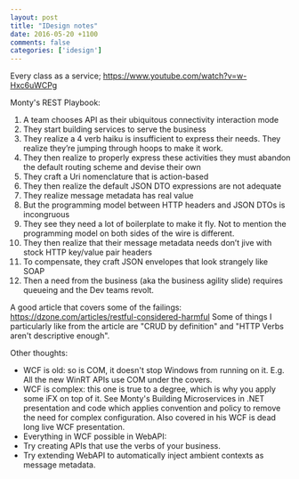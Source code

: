 ```yaml
---
layout: post
title: "IDesign notes"
date: 2016-05-20 +1100
comments: false
categories: ['idesign']
---
```


Every class as a service; https://www.youtube.com/watch?v=w-Hxc6uWCPg



Monty's REST Playbook:
1. A team chooses API as their ubiquitous connectivity interaction mode
2. They start building services to serve the business
3. They realize a 4 verb haiku is insufficient to express their needs. They realize they’re jumping through hoops to make it work.
4. They then realize to properly express these activities they must abandon the default routing scheme and devise their own
5. They craft a Uri nomenclature that is action-based
6. They then realize the default JSON DTO expressions are not adequate
7. They realize message metadata has real value
8. But the programming model between HTTP headers and JSON DTOs is incongruous
9. They see they need a lot of boilerplate to make it fly. Not to mention the programming model on both sides of the wire is different.
10. They then realize that their message metadata needs don’t jive with stock HTTP key/value pair headers
11. To compensate, they craft JSON envelopes that look strangely like SOAP
12. Then a need from the business (aka the business agility slide) requires queueing and the Dev teams revolt.

A good article that covers some of the failings: https://dzone.com/articles/restful-considered-harmful Some of things I particularly like from the article are "CRUD by definition" and "HTTP Verbs aren't descriptive enough".

Other thoughts:
- WCF is old: so is COM, it doesn't stop Windows from running on it. E.g. All the new WinRT APIs use COM under the covers.
- WCF is complex: this one is true to a degree, which is why you apply some iFX on top of it. See Monty's Building Microservices in .NET presentation and code which applies convention and policy to remove the need for complex configuration. Also covered in his WCF is dead long live WCF presentation.
- Everything in WCF possible in WebAPI:
- Try creating APIs that use the verbs of your business.
- Try extending WebAPI to automatically inject ambient contexts as message metadata.
